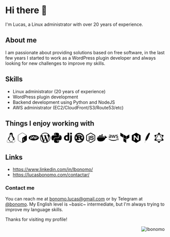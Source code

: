 # Hi there 👋

I'm Lucas, a Linux administrator with over 20 years of experience.

<!--
<p align="center">
    <img align="left" src="https://github-readme-stats.vercel.app/api/top-langs?username=lbonomo&show_icons=true&locale=en&layout=compact" alt="lbonomo" />
</p>

<p align="center">
    <img align="center" src="https://github-readme-stats.vercel.app/api?username=lbonomo&show_icons=true&locale=en" alt="lbonomo" />
</p>
-->

## About me

I am passionate about providing solutions based on free software, in the last few years I started to work as a WordPress plugin developer and always looking for new challenges to improve my skills.

## Skills

 - Linux administrator (20 years of experience)
 - WordPress plugin development
 - Backend development using Python and NodeJS
 - AWS administrator (EC2/CloudFront/S3/Route53/etc)

## Things I enjoy working with

<!-- https://simpleicons.org/ -->

<p align="center">
    <img alt="linux" title="Linux" src="./assets/images/linux.svg" style="max-width: 100%;" height=32px />
    <img alt="bash" title="Bash" src="./assets/images/gnubash.svg" style="max-width: 100%;" height=32px />
    <img alt="php" title="PHP" src="./assets/images/php.svg" style="max-width: 100%;" height=32px />
    <img alt="wordpress" title="WordPress" src="./assets/images/wordpress.svg" style="max-width: 100%;" height=32px />
    <img alt="python" title="Python" src="./assets/images/python.svg" style="max-width: 100%;" height=32px />
    <img alt="django"  title="django" src="./assets/images/django.svg" style="max-width: 100%;" height=32px />
    <img alt="rust" title="Rust" src="./assets/images/rust.svg" style="max-width: 100%;" height=32px />
    <img alt="node.js" title="NodeJS" src="./assets/images/nodedotjs.svg" style="max-width: 100%;" height=32px />
    <img alt="docker" title="Docker" src="./assets/images/docker.svg" style="max-width: 100%;" height=32px />
    <img alt="aws" title="AWS" src="./assets/images/amazonaws.svg" style="max-width: 100%;" height=32px />
    <img alt="terraform" title="Terraform" src="./assets/images/terraform.svg" style="max-width: 100%;" height=32px />
    <img alt="nginx" title="nginx" src="./assets/images/nginx.svg" style="max-width: 100%;" height=32px />
    <img alt="apache" title="Apache" src="./assets/images/apache.svg" style="max-width: 100%;" height=32px />
    <img alt="graphql" title="GraphQL" src="./assets/images/graphql.svg" style="max-width: 100%;" height=32px />
    <!--
    <img alt="" src="./assets/images/" style="max-width: 100%;" height=32px/>
    <img alt="" src="./assets/images/" style="max-width: 100%;" height=32px/>
    -->
</p>

<!-- ## Projects

Here are some of my recent projects:

    [Project 1 name and link]
    [Project 2 name and link]
    [Project 3 name and link] 
-->

## Links
- https://www.linkedin.com/in/lbonomo/
- https://lucasbonomo.com/contactar/

### Contact me

You can reach me at [bonomo.lucas@gmail.com](mailto:bonomo.lucas@gmail.com) or by Telegram at [@bonomo](https://t.me/lbonomo). My English level is ~basic~ intermediate, but I'm always trying to improve my language skills.

Thanks for visiting my profile!

<p align="right">
    <img src="https://komarev.com/ghpvc/?username=lbonomo&label=Profile%20views&color=0e75b6&style=flat" alt="lbonomo" />
</p>
